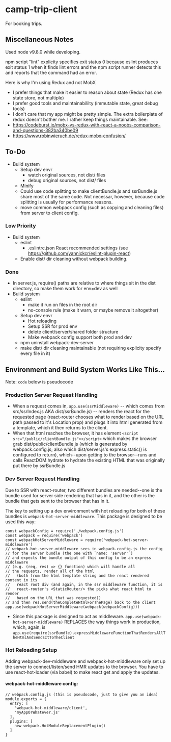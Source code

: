 # camp-trip-client

For booking trips.

## Miscellaneous Notes

Used node v9.8.0 while developing.

npm script "lint" explicity specifies exit status 0 because eslint produces exit status 1 when it finds lint errors and the npm script runner detects this and reports that the command had an error.

Here is why I'm using Redux and not MobX
- I prefer things that make it easier to reason about state (Redux has one state store, not multiple)
- I prefer good tools and maintainabililty (immutable state, great debug tools)
- I don't care that my app might be pretty simple.  The extra boilerplate of redux doesn't bother me.  I rather keep things maintainable.
See:
- https://codeburst.io/mobx-vs-redux-with-react-a-noobs-comparison-and-questions-382ba340be09
- https://www.robinwieruch.de/redux-mobx-confusion/

## To-Do

- Build system
  - Setup dev envr
    - watch original sources, not dist/ files
    - debug original sources, not dist/ files
  - Minify
  - Could use code splitting to make clientBundle.js and ssrBundle.js share most of the same code.  Not necessar, however, because code splitting is usually for performance reasons.
  - move common webpack config (such as copying and cleaning files) from server to client config.

### Low Priority

- Build system
  - eslint
    - .eslintrc.json React recommended settings (see https://github.com/yannickcr/eslint-plugin-react)
  - Enable dist/ dir cleaning without webpack building.

### Done

- In server.js, require() paths are relative to where things sit in the dist directory, so make them work for env=dev as well
- Build system
  - eslint
    - make it run on files in the root dir
    - no-console rule (make it warn, or maybe remove it altogether)
  - Setup dev envr
    - Hot reloading
    - Setup SSR for prod env
    - delete client/server/shared folder structure
    - Make webpack config support both prod and dev
  - npm uninstall webpack-dev-server
  - make dist/ dir cleaning maintainable (not requiring explicity specify every file in it)

## Environment and Build System Works Like This...

Note:  `code` below is pseudocode

### Production Server Request Handling

- When a request comes in, `app.use(ssrMiddleware)` -- which comes from src/ssrIndex.js AKA dist/ssrBundle.js) -- renders the react for the requested page (react-router chooses what to render based on the URL path passed to it's Location prop) and plugs it into html generated from a template, which it then returns to the client.
- When that html reaches the browser, it has element `<script src="/public/clientBundle.js"></script>` which makes the browser grab dist/public/clientBundle.js (which is generated by webpack.config.js; also which dist/server.js's express.static() is configured to return), which--upon getting to the browser--runs and calls ReactDOM.hydrate to hydrate the existing HTML that was originally put there by ssrBundle.js

### Dev Server Request Handling

Due to SSR with react-router, two different bundles are needed--one is the bundle used for server side rendering that has <StaticRouter/> in it, and the other is the bundle that gets sent to the browser that has <BrowserRouter/> in it.

The key to setting up a dev environment with hot reloading for both of these bundles is `webpack-hot-server-middleware`.  This package is designed to be used this way:

```
const webpackConfig = require('./webpack.config.js')
const webpack = require('webpack')
const webpackHotServerMiddleware = require('webpack-hot-server-middleware')
// webpack-hot-server-middleware sees in webpack.config.js the config
// for the server bundle (the one with `name: 'server'`)
// and expects the bundle output of this config to be an express middleware
// (e.g. (req, res) => {} function) which will handle all
// the requests, render all of the html
//   (both from the html template string and the react rendered content in its
//   react root div (and again, in the ssr middleware function, it is
//   react-router's <StaticRouter/> the picks what react html to render
//   based on the URL that was requested))
// and then res.send(theCompleteHtmlForThePage) back to the client
app.use(webpackHotServerMiddleware(webpack(webpackConfig)))
```
- Since this package is designed to act as middleware.  `app.use(webpack-hot-server-middleware)` REPLACES the way things work in production, which, again, is `app.use(require(ssrBundle).expressMiddlewareFunctionThatRendersAllTheHtmlAndSendsItToTheClient`

### Hot Reloading Setup

Adding webpack-dev-middleware and webpack-hot-middleware only set up the server to connect/listen/send HMR updates to the browser.  You have to use react-hot-loader (via babel) to make react get and apply the updates.

#### webpack-hot-middleware config:

```
// webpack.config.js (this is pseudocode, just to give you an idea)
module.exports = {
  entry: [
    'webpack-hot-middleware/client',
    'myAppOrWhatever.js'
  ],
  plugins: [
    new webpack.HotModuleReplacementPlugin()
  ]
}

```